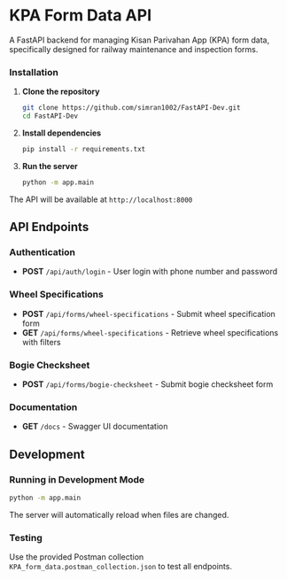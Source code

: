 # KPA Form Data API

A FastAPI backend for managing Kisan Parivahan App (KPA) form data, specifically designed for railway maintenance and inspection forms.

### Installation

1. **Clone the repository**
   ```bash
   git clone https://github.com/simran1002/FastAPI-Dev.git
   cd FastAPI-Dev
   ```

2. **Install dependencies**
   ```bash
   pip install -r requirements.txt
   ```

3. **Run the server**
   ```bash
   python -m app.main
   ```

The API will be available at `http://localhost:8000`

## API Endpoints

### Authentication
- **POST** `/api/auth/login` - User login with phone number and password

### Wheel Specifications
- **POST** `/api/forms/wheel-specifications` - Submit wheel specification form
- **GET** `/api/forms/wheel-specifications` - Retrieve wheel specifications with filters

### Bogie Checksheet
- **POST** `/api/forms/bogie-checksheet` - Submit bogie checksheet form

### Documentation
- **GET** `/docs` - Swagger UI documentation



## Development

### Running in Development Mode
```bash
python -m app.main
```

The server will automatically reload when files are changed.

### Testing
Use the provided Postman collection `KPA_form_data.postman_collection.json` to test all endpoints.
